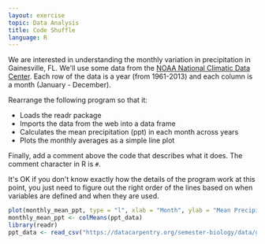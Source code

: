 ```yaml
---
layout: exercise
topic: Data Analysis
title: Code Shuffle
language: R
---
```


We are interested in understanding the monthly variation in precipitation in
Gainesville, FL. We'll use some data from the
[NOAA National Climatic Data Center](http://www.ncdc.noaa.gov/).
Each row of the data is a year (from 1961-2013) and each column is a month
(January - December).

Rearrange the following program so that it:

- Loads the readr package
- Imports the data from the web into a data frame
- Calculates the mean precipitation (ppt) in each month across years
- Plots the monthly averages as a simple line plot

Finally, add a comment above the code that describes what it does. The comment
character in R is `#`.

It's OK if you don't know exactly how the details of the program work at this
point, you just need to figure out the right order of the lines based on when
variables are defined and when they are used.

```r
plot(monthly_mean_ppt, type = "l", xlab = "Month", ylab = "Mean Precipitation")
monthly_mean_ppt <- colMeans(ppt_data)
library(readr)
ppt_data <- read_csv("https://datacarpentry.org/semester-biology/data/gainesville-precip.csv", col_names = FALSE)
```
